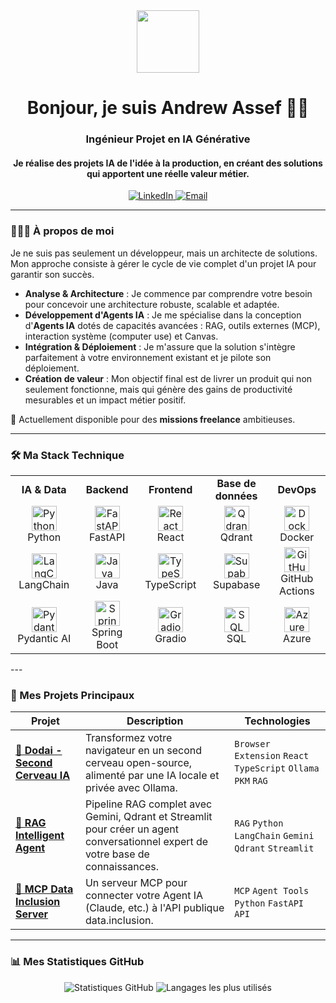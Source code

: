       
<div id="header" align="center">
  <img src="https://media4.giphy.com/media/v1.Y2lkPTc5MGI3NjExOGgxa2xteDBqcGEyYTFlb2I4cGJvM3hsaHptejh0ZHFnN3RhdTZ6YSZlcD12MV9pbnRlcm5hbF9naWZfYnlfaWQmY3Q9Zw/YkXNjAkG7CfEVx3gcy/giphy.gif" width="100"/>
  <h1>
    Bonjour, je suis Andrew Assef 👋🏽
    <br/>
  </h1>
  <h3 align="center">Ingénieur Projet en IA Générative</h3>
  <h4 align="center">Je réalise des projets IA de l'idée à la production, en créant des solutions qui apportent une réelle valeur métier.</h4>
</div>

<div align="center">
  <a href="https://www.linkedin.com/in/andrew-assef/" target="_blank">
    <img src="https://img.shields.io/badge/LinkedIn-0077B5?style=for-the-badge&logo=linkedin&logoColor=white" alt="LinkedIn"/>
  </a>
  <a href="mailto:assef.andrew@gmail.com">
    <img src="https://img.shields.io/badge/Email-D14836?style=for-the-badge&logo=gmail&logoColor=white" alt="Email"/>
  </a>
  <!-- Ajoute ton lien Malt ici si tu en as un -->
  <!-- <a href="LIEN_VERS_TON_PROFIL_MALT" target="_blank">
    <img src="https://img.shields.io/badge/Malt-FE4C2D?style=for-the-badge&logo=malt&logoColor=white" alt="Malt"/>
  </a> -->
</div>

---

### 👨🏽‍💻 À propos de moi

Je ne suis pas seulement un développeur, mais un architecte de solutions. Mon approche consiste à gérer le cycle de vie complet d'un projet IA pour garantir son succès.

-   **Analyse & Architecture** : Je commence par comprendre votre besoin pour concevoir une architecture robuste, scalable et adaptée.
-   **Développement d'Agents IA** : Je me spécialise dans la conception d'**Agents IA** dotés de capacités avancées : RAG, outils externes (MCP), interaction système (computer use) et Canvas.
-   **Intégration & Déploiement** : Je m'assure que la solution s'intègre parfaitement à votre environnement existant et je pilote son déploiement.
-   **Création de valeur** : Mon objectif final est de livrer un produit qui non seulement fonctionne, mais qui génère des gains de productivité mesurables et un impact métier positif.

🚀 Actuellement disponible pour des **missions freelance** ambitieuses.

---
### 🛠️ Ma Stack Technique

<table>
  <tr>
    <td align="center" width="16%">
      <strong>IA & Data</strong>
    </td>
    <td align="center" width="16%">
      <strong>Backend</strong>
    </td>
    <td align="center" width="16%">
      <strong>Frontend</strong>
    </td>
    <td align="center" width="16%">
      <strong>Base de données</strong>
    </td>
    <td align="center" width="16%">
      <strong>DevOps</strong>
    </td>
  </tr>
  <tr>
    <td align="center">
      <img src="https://cdn.jsdelivr.net/gh/devicons/devicon/icons/python/python-original.svg" width="40" height="40" alt="Python" /><br>Python
    </td>
    <td align="center">
      <img src="https://cdn.jsdelivr.net/gh/devicons/devicon/icons/fastapi/fastapi-original.svg" width="40" height="40" alt="FastAPI" /><br>FastAPI
    </td>
    <td align="center">
      <img src="https://cdn.jsdelivr.net/gh/devicons/devicon/icons/react/react-original.svg" width="40" height="40" alt="React" /><br>React
    </td>
    <td align="center">
      <img src="https://qdrant.tech/img/qdrant-logo.svg" width="40" height="40" alt="Qdrant" /><br>Qdrant
    </td>
    <td align="center">
      <img src="https://cdn.jsdelivr.net/gh/devicons/devicon/icons/docker/docker-original.svg" width="40" height="40" alt="Docker" /><br>Docker
    </td>
  </tr>
  <tr>
    <td align="center">
      <img src="https://registry.npmmirror.com/@lobehub/icons-static-png/latest/files/dark/langgraph-color.png" width="40" height="40" alt="LangChain" /><br>LangChain
    </td>
    <td align="center">
      <img src="https://cdn.jsdelivr.net/gh/devicons/devicon/icons/java/java-original.svg" width="40" height="40" alt="Java" /><br>Java
    </td>
     <td align="center">
      <img src="https://cdn.jsdelivr.net/gh/devicons/devicon/icons/typescript/typescript-original.svg" width="40" height="40" alt="TypeScript" /><br>TypeScript
    </td>
    <td align="center">
       <img src="https://cdn.jsdelivr.net/gh/devicons/devicon/icons/supabase/supabase-original.svg" width="40" height="40" alt="Supabase" /><br>Supabase
    </td>
    <td align="center">
      <img src="https://cdn.jsdelivr.net/gh/devicons/devicon/icons/github/github-original.svg" width="40" height="40" alt="GitHub Actions" /><br>GitHub Actions
    </td>
  </tr>
  <tr>
    <td align="center">
      <img src="https://ai.pydantic.dev/img/pydantic-ai-dark.svg#only-dark" width="40" height="40" alt="Pydantic" /><br>Pydantic AI
    </td>
    <td align="center">
      <img src="https://cdn.jsdelivr.net/gh/devicons/devicon/icons/spring/spring-original.svg" width="40" height="40" alt="Spring Boot" /><br>Spring Boot
    </td>
    <td align="center">
      <img src="https://registry.npmmirror.com/@lobehub/icons-static-png/1.46.0/files/dark/gradio-color.png" width="40" height="40" alt="Gradio" /><br>Gradio
    </td>
    <td align="center">
      <img src="https://cdn.jsdelivr.net/gh/devicons/devicon/icons/mysql/mysql-original.svg" width="40" height="40" alt="SQL" /><br>SQL
    </td>
    <td align="center">
      <img src="https://cdn.jsdelivr.net/gh/devicons/devicon/icons/azure/azure-original.svg" width="40" height="40" alt="Azure" /><br>Azure
    </td>
  </tr>
</table>
---

### 🚀 Mes Projets Principaux

<table>
  <thead>
    <tr>
      <th>Projet</th>
      <th>Description</th>
      <th>Technologies</th>
    </tr>
  </thead>
  <tbody>
    <tr>
      <td><a href="https://github.com/drewano/dodai"><strong>🧠 Dodai - Second Cerveau IA</strong></a></td>
      <td>Transformez votre navigateur en un second cerveau open-source, alimenté par une IA locale et privée avec Ollama.</td>
      <td><code>Browser Extension</code> <code>React</code> <code>TypeScript</code> <code>Ollama</code> <code>PKM</code> <code>RAG</code></td>
    </tr>
    <tr>
      <td><a href="https://github.com/drewano/docasis-proto"><strong>📄 RAG Intelligent Agent</strong></a></td>
      <td>Pipeline RAG complet avec Gemini, Qdrant et Streamlit pour créer un agent conversationnel expert de votre base de connaissances.</td>
      <td><code>RAG</code> <code>Python</code> <code>LangChain</code> <code>Gemini</code> <code>Qdrant</code> <code>Streamlit</code></td>
    </tr>
    <tr>
      <td><a href="https://github.com/drewano/MCP-data-inclusion"><strong>🔗 MCP Data Inclusion Server</strong></a></td>
      <td>Un serveur MCP pour connecter votre Agent IA (Claude, etc.) à l'API publique data.inclusion.</td>
      <td><code>MCP</code> <code>Agent Tools</code> <code>Python</code> <code>FastAPI</code> <code>API</code></td>
    </tr>
  </tbody>
</table>

---

### 📊 Mes Statistiques GitHub

<p align="center">
  <img src="https://github-readme-stats.vercel.app/api?username=drewano&show_icons=true&theme=tokyonight&hide_border=true&include_all_commits=true&count_private=true" alt="Statistiques GitHub" />
  <img src="https://github-readme-stats.vercel.app/api/top-langs/?username=drewano&layout=compact&theme=tokyonight&hide_border=true&langs_count=8" alt="Langages les plus utilisés" />
</p>
